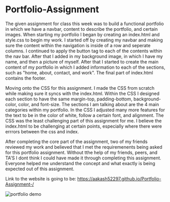 # Portfolio-Assignment
The given assignment for class this week was to build a functional portfolio in which we have a navbar, content to describe the portfolio, and certain images. When starting my portfolio I began by creating an index.html and style.css to begin my work. I started off by creating my navbar and making sure the content within the navigation is inside of a row and seperate columns. I continued to apply the button tag to each of the contents within the nav bar. After that I added in my background image, in which I have my name, and then a picture of myself. After that I started to create the main content of my portfolio in which I added information to each of the sections, such as "home, about, contact, and work". The final part of index.html contains the footer.

Moving onto the CSS for this assignment. I made the CSS from scratch while making sure it syncs with the index.html. Within the CSS I designed each section to have the same margin-top, padding-bottom, background-color, color, and font-size. The sections I am talking about are the 4 main categories within my portfolio. In the CSS I adjusted many more features for the text to be in the color of white, follow a certain font, and alignment. The CSS was the least challenging part of this assignment for me. I believe the index.html to be challenging at certain points, especially where there were errrors between the css and index.

After completing the core part of the assignment, two of my friends reviewed my work and believed that I met the requiremenents being asked for this portfolio assignment. Without tthe help of my friends, peers, and TA'S I dont think I could have made it through completing this assignment. Everyone helped me understand the concept and what exactly is being expected out of this assignment.

Link to the website is going to be: https://aakash52297.github.io/Portfolio-Assignment-/

![portfolio demo](images/screencapture-aakash52297-github-io-Portfolio-Assignment-2021-02-20-18_42_06.png)